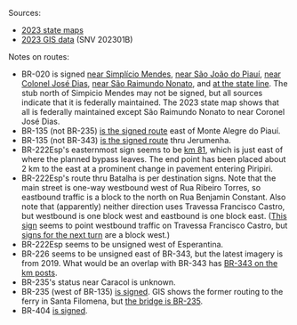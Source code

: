 Sources:
* [2023 state maps](https://www.gov.br/dnit/pt-br/rodovias/mapa-de-gerenciamento/)
* [2023 GIS data](https://geo.epl.gov.br/portal/home/item.html?id=1e51ef64981f48b08e56e9b98d92fa56) (SNV 202301B)

Notes on routes:
* BR-020 is signed [near Simplício Mendes](https://www.google.com/maps/@-7.8747848,-41.9133934,3a,19y,58.16h,86.24t/data=!3m6!1e1!3m4!1skrRLC7wM34rxMjL5vfC24g!2e0!7i16384!8i8192?entry=ttu), [near São João do Piauí](https://www.google.com/maps/@-8.3715139,-42.2410493,3a,15y,61.1h,83.03t/data=!3m6!1e1!3m4!1smXzwfuozUCRovA2a_Liiwg!2e0!7i16384!8i8192?entry=ttu), [near Colonel José Dias](https://www.google.com/maps/@-8.8299113,-42.481243,3a,42.3y,254.6h,89.3t/data=!3m6!1e1!3m4!1sRkeN4S-mKlFR1UPdmqc_-Q!2e0!7i16384!8i8192?entry=ttu), [near São Raimundo Nonato](https://www.google.com/maps/@-8.9969605,-42.6822242,3a,15.6y,213.34h,86.7t/data=!3m6!1e1!3m4!1svJ7TkheTSTfWcJeJXY5C1g!2e0!7i16384!8i8192?entry=ttu), and [at the state line](https://www.google.com/maps/@-9.431364,-42.9604646,3a,27.1y,68.3h,88.33t/data=!3m6!1e1!3m4!1s5s6wDEOju0Z_bRJdlN70cQ!2e0!7i16384!8i8192?entry=ttu). The stub north of Simpicio Mendes may not be signed, but all sources indicate that it is federally maintained. The 2023 state map shows that all is federally maintained except São Raimundo Nonato to near Coronel José Dias.
* BR-135 (not BR-235) [is the signed route](https://www.google.com/maps/@-9.4659598,-44.6442715,3a,15y,104.29h,81.99t/data=!3m6!1e1!3m4!1srV7J6YX78wG1WS9qqAysQg!2e0!7i16384!8i8192?entry=ttu) east of Monte Alegre do Piauí.
* BR-135 (not BR-343) [is the signed route](https://www.google.com/maps/@-7.086629,-43.5035547,3a,15y,259.37h,86.41t/data=!3m6!1e1!3m4!1shUu4KLk-oXrKIHBfVoRCpw!2e0!7i16384!8i8192?entry=ttu) thru Jerumenha.
* BR-222Esp's easternmost sign seems to be [km 81](https://www.google.com/maps/@-4.2512558,-41.812457,3a,75y,144.73h,80.24t/data=!3m6!1e1!3m4!1s7anUFhWW1anDspQv8RLXKw!2e0!7i16384!8i8192?entry=ttu), which is just east of where the planned bypass leaves. The end point has been placed about 2 km to the east at a prominent change in pavement entering Piripiri.
* BR-222Esp's route thru Batalha is per destination signs. Note that the main street is one-way westbound west of Rua Ribeiro Torres, so eastbound traffic is a block to the north on Rua Benjamin Constant. Also note that (apparently) neither direction uses Travessa Francisco Castro, but westbound is one block west and eastbound is one block east. ([This sign](https://www.google.com/maps/@-4.0245631,-42.0766913,3a,32.3y,319.74h,86.43t/data=!3m6!1e1!3m4!1sflGhTI-tjDQBG9Wb-C0MsQ!2e0!7i16384!8i8192?entry=ttu) seems to point westbound traffic on Travessa Francisco Castro, but [signs for the next turn](https://www.google.com/maps/@-4.0232965,-42.0771913,3a,38.2y,23.28h,85.53t/data=!3m7!1e1!3m5!1srJh7Kt3hVk3szPfvteYoFw!2e0!5s20181201T000000!7i13312!8i6656?entry=ttu) are a block west.)
* BR-222Esp seems to be unsigned west of Esperantina.
* BR-226 seems to be unsigned east of BR-343, but the latest imagery is from 2019. What would be an overlap with BR-343 has [BR-343 on the km posts](https://www.google.com/maps/@-5.0744017,-42.7364598,3a,15y,70.18h,83.94t/data=!3m6!1e1!3m4!1s3i7Zj5iTtG_Pujw8j3LOVQ!2e0!7i16384!8i8192?entry=ttu).
* BR-235's status near Caracol is unknown.
* BR-235 (west of BR-135) [is signed](https://www.google.com/maps/@-9.1240223,-45.9205127,3a,75y,84.75h,105.28t/data=!3m6!1e1!3m4!1sUK2yLeawpoQMN5_mMKtOEQ!2e0!7i16384!8i8192?entry=ttu). GIS shows the former routing to the ferry in Santa Filomena, but [the bridge is BR-235](https://www.gov.br/planalto/pt-br/acompanhe-o-planalto/noticias/2021/05/inaugurada-ponte-que-beneficiara-o-agronegocio-de-estados-do-nordeste).
* BR-404 [is signed](https://www.google.com/maps/@-4.4417492,-41.5308961,3a,15y,304.5h,82.08t/data=!3m6!1e1!3m4!1suALkO-ED4m4kOyzRnHX2TA!2e0!7i16384!8i8192?entry=ttu).
